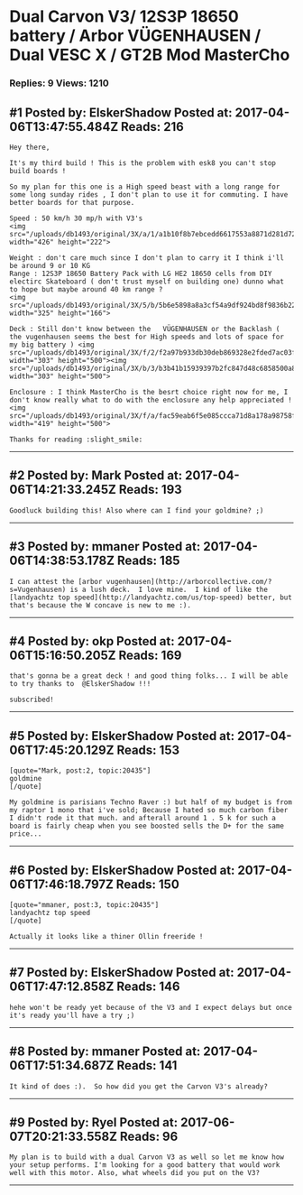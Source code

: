 # Dual Carvon V3/ 12S3P 18650 battery / Arbor VÜGENHAUSEN / Dual VESC X / GT2B Mod MasterCho

### Replies: 9 Views: 1210

## \#1 Posted by: ElskerShadow Posted at: 2017-04-06T13:47:55.484Z Reads: 216

```
Hey there,

It's my third build ! This is the problem with esk8 you can't stop build boards !

So my plan for this one is a High speed beast with a long range for some long sunday rides , I don't plan to use it for commuting. I have better boards for that purpose. 

Speed : 50 km/h 30 mp/h with V3's
<img src="/uploads/db1493/original/3X/a/1/a1b10f8b7ebcedd6617553a8871d281d72d3db6c.png" width="426" height="222">

Weight : don't care much since I don't plan to carry it I think i'll be around 9 or 10 KG 
Range : 12S3P 18650 Battery Pack with LG HE2 18650 cells from DIY electirc Skateboard ( don't trust myself on building one) dunno what to hope but maybe around 40 km range ? 
<img src="/uploads/db1493/original/3X/5/b/5b6e5898a8a3cf54a9df924bd8f9836b22e9e79c.png" width="325" height="166">

Deck : Still don't know between the   VÜGENHAUSEN or the Backlash ( the vugenhausen seems the best for High speeds and lots of space for my big battery ) <img src="/uploads/db1493/original/3X/f/2/f2a97b933db30deb869328e2fded7ac03f2bc46e.png" width="303" height="500"><img src="/uploads/db1493/original/3X/b/3/b3b41b15939397b2fc847d48c6858500a87d4367.png" width="303" height="500">

Enclosure : I think MasterCho is the besrt choice right now for me, I don't know really what to do with the enclosure any help appreciated ! 
<img src="/uploads/db1493/original/3X/f/a/fac59eab6f5e085ccca71d8a178a98758febd936.JPG" width="419" height="500">

Thanks for reading :slight_smile:
```

---
## \#2 Posted by: Mark Posted at: 2017-04-06T14:21:33.245Z Reads: 193

```
Goodluck building this! Also where can I find your goldmine? ;)
```

---
## \#3 Posted by: mmaner Posted at: 2017-04-06T14:38:53.178Z Reads: 185

```
I can attest the [arbor vugenhausen](http://arborcollective.com/?s=Vugenhausen) is a lush deck.  I love mine.  I kind of like the [landyachtz top speed](http://landyachtz.com/us/top-speed) better, but that's because the W concave is new to me :).
```

---
## \#4 Posted by: okp Posted at: 2017-04-06T15:16:50.205Z Reads: 169

```
that's gonna be a great deck ! and good thing folks... I will be able to try thanks to  @ElskerShadow !!!

subscribed!
```

---
## \#5 Posted by: ElskerShadow Posted at: 2017-04-06T17:45:20.129Z Reads: 153

```
[quote="Mark, post:2, topic:20435"]
goldmine
[/quote]

My goldmine is parisians Techno Raver :) but half of my budget is from my raptor 1 mono that i've sold; Because I hated so much carbon fiber I didn't rode it that much. and afterall around 1 . 5 k for such a board is fairly cheap when you see boosted sells the D+ for the same price...
```

---
## \#6 Posted by: ElskerShadow Posted at: 2017-04-06T17:46:18.797Z Reads: 150

```
[quote="mmaner, post:3, topic:20435"]
landyachtz top speed
[/quote]

Actually it looks like a thiner Ollin freeride !
```

---
## \#7 Posted by: ElskerShadow Posted at: 2017-04-06T17:47:12.858Z Reads: 146

```
hehe won't be ready yet because of the V3 and I expect delays but once it's ready you'll have a try ;)
```

---
## \#8 Posted by: mmaner Posted at: 2017-04-06T17:51:34.687Z Reads: 141

```
It kind of does :).  So how did you get the Carvon V3's already?
```

---
## \#9 Posted by: Ryel Posted at: 2017-06-07T20:21:33.558Z Reads: 96

```
My plan is to build with a dual Carvon V3 as well so let me know how your setup performs. I'm looking for a good battery that would work well with this motor. Also, what wheels did you put on the V3?
```

---
